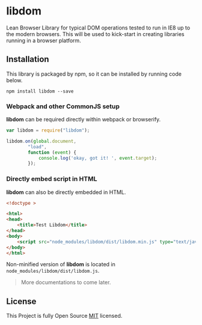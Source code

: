 # libdom
Lean Browser Library for typical DOM operations tested to run in IE8 up to the modern browsers.
This will be used to kick-start in creating libraries running in a browser platform.

## Installation

This library is packaged by npm, so it can be installed by running code below.

```shell
npm install libdom --save
```

### Webpack and other CommonJS setup

**libdom** can be required directly within webpack or browserify.
```javascript
var libdom = require("libdom");

libdom.on(global.document,
        "load",
        function (event) {
            console.log('okay, got it! ', event.target);
        });
```

### Directly embed script in HTML
**libdom** can also be directly embedded in HTML.

```html
<!doctype >

<html>
<head>
    <title>Test Libdom</title>
</head>
<body>
    <script src="node_modules/libdom/dist/libdom.min.js" type="text/javascript" charset="utf-8"></script>
</body>
</html>
```

Non-minified version of **libdom** is located in `node_modules/libdom/dist/libdom.js`.


> More documentations to come later.

## License

This Project is fully Open Source [MIT](https://opensource.org/licenses/MIT) licensed.

